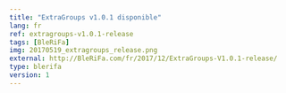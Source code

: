 ```yaml
---
title: "ExtraGroups v1.0.1 disponible"
lang: fr
ref: extragroups-v1.0.1-release
tags: [BleRiFa]
img: 20170519_extragroups_release.png
external: http://BleRiFa.com/fr/2017/12/ExtraGroups-V1.0.1-release/
type: blerifa
version: 1
---
```

